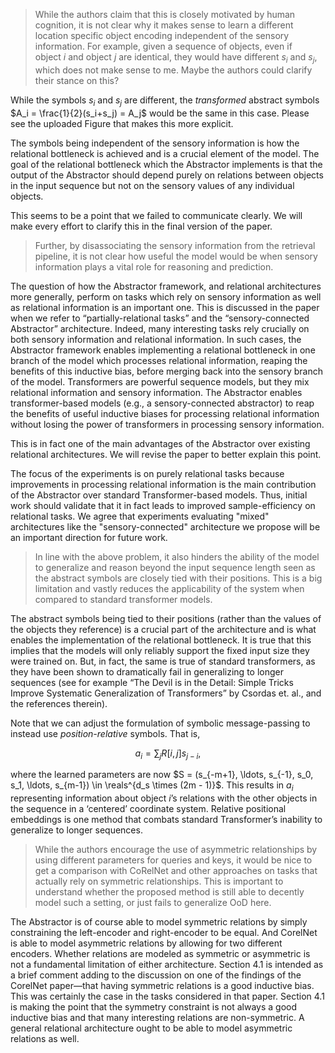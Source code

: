> While the authors claim that this is closely motivated by human cognition, it is not clear why it makes sense to learn a different location specific object encoding independent of the sensory information. For example, given a sequence of objects, even if object $i$ and object $j$ are identical, they would have different $s_i$ and $s_j$, which does not make sense to me. Maybe the authors could clarify their stance on this?

While the symbols $s_i$ and $s_j$ are different, the *transformed* abstract symbols $A_i = \frac{1}{2}(s_i+s_j) = A_j$ would be the same in this case. Please see the uploaded Figure that makes this more explicit.

The symbols being independent of the sensory information is how the relational bottleneck is achieved and is a crucial element of the model. The goal of the relational bottleneck which the Abstractor implements is that the output of the Abstractor should depend purely on relations between objects in the input sequence but not on the sensory values of any individual objects.

This seems to be a point that we failed to communicate clearly. We will make every effort to clarify this in the final version of the paper.

> Further, by disassociating the sensory information from the retrieval pipeline, it is not clear how useful the model would be when sensory information plays a vital role for reasoning and prediction.

The question of how the Abstractor framework, and relational architectures more generally, perform on tasks which rely on sensory information as well as relational information is an important one. This is discussed in the paper when we refer to “partially-relational tasks” and the “sensory-connected Abstractor” architecture. Indeed, many interesting tasks rely crucially on both sensory information and relational information. In such cases, the Abstractor framework enables implementing a relational bottleneck in one branch of the model which processes relational information, reaping the benefits of this inductive bias, before merging back into the sensory branch of the model. Transformers are powerful sequence models, but they mix relational information and sensory information. The Abstractor enables transformer-based models (e.g., a sensory-connected abstractor) to reap the benefits of useful inductive biases for processing relational information without losing the power of transformers in processing sensory information.

This is in fact one of the main advantages of the Abstractor over existing relational architectures. We will revise the paper to better explain this point.

The focus of the experiments is on purely relational tasks because improvements in processing relational information is the main contribution of the Abstractor over standard Transformer-based models. Thus, initial work should validate that it in fact leads to improved sample-efficiency on relational tasks. We agree that experiments evaluating "mixed" architectures like the "sensory-connected" architecture we propose will be an important direction for future work.

> In line with the above problem, it also hinders the ability of the model to generalize and reason beyond the input sequence length seen as the abstract symbols are closely tied with their positions. This is a big limitation and vastly reduces the applicability of the system when compared to standard transformer models.

The abstract symbols being tied to their positions (rather than the values of the objects they reference) is a crucial part of the architecture and is what enables the implementation of the relational bottleneck. It is true that this implies that the models will only reliably support the fixed input size they were trained on. But, in fact, the same is true of standard transformers, as they have been shown to dramatically fail in generalizing to longer sequences (see for example “The Devil is in the Detail: Simple Tricks Improve Systematic Generalization of Transformers” by Csordas et. al., and the references therein).

Note that we can adjust the formulation of symbolic message-passing to instead use *position-relative* symbols. That is,

$$
a_i = \sum_j R[i,j] s_{j-i},
$$

where the learned parameters are now $S = (s_{-m+1}, \ldots, s_{-1}, s_0, s_1, \ldots, s_{m-1}) \in \reals^{d_s \times (2m - 1)}$.  This results in $a_i$ representing information about object $i$’s relations with the other objects in the sequence in a ‘centered’  coordinate system. Relative positional embeddings is one method that combats standard Transformer’s inability to generalize to longer sequences.

> While the authors encourage the use of asymmetric relationships by using different parameters for queries and keys, it would be nice to get a comparison with CoRelNet and other approaches on tasks that actually rely on symmetric relationships. This is important to understand whether the proposed method is still able to decently model such a setting, or just fails to generalize OoD here.

The Abstractor is of course able to model symmetric relations by simply constraining the left-encoder and right-encoder to be equal. And CorelNet is able to model asymmetric relations by allowing for two different encoders. Whether relations are modeled as symmetric or asymmetric is not a fundamental limitation of either architecture. Section 4.1 is intended as a brief comment adding to the discussion on one of the findings of the CorelNet paper—that having symmetric relations is a good inductive bias. This was certainly the case in the tasks considered in that paper. Section 4.1 is making the point that the symmetry constraint is not always a good inductive bias and that many interesting relations are non-symmetric. A general relational architecture ought to be able to model asymmetric relations as well.

